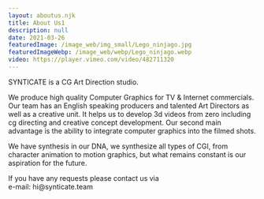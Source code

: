 ```yaml
---
layout: aboutus.njk
title: About Us1
description: null
date: 2021-03-26
featuredImage: /image_web/img_small/Lego_ninjago.jpg
featuredImageWebp: /image_web/webp/Lego_ninjago.webp
video: https://player.vimeo.com/video/482711320
---
```

<p>SYNTICATE is a CG Art Direction studio.</p>
<p>We produce high quality Computer Graphics for TV & Internet commercials. Our team has an English speaking producers and talented Art Directors as well as a creative unit. It helps us to develop 3d videos from zero including cg directing and creative concept development.
    Our second main advantage is the ability to integrate computer graphics into the filmed shots.</p>

<p>We have synthesis in our DNA, we synthesize all types of CGI, from character animation to motion 	graphics, but what remains constant is our aspiration for the future.</p>

<p>If you have any requests please contact us via<br>
    e-mail: hi@synticate.team</p> 